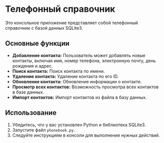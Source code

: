 # Телефонный справочник

Это консольное приложение представляет собой телефонный справочник с базой данных SQLite3.

## Основные функции

- **Добавление контакта:** Пользователь может добавлять новые контакты, включая имя, номер телефона, электронную почту, день рождения и адрес.
- **Поиск контакта:** Поиск контакта по имени.
- **Удаление контакта:** Удаление контакта по его ID.
- **Обновление контакта:** Обновление информации о контакте.
- **Просмотр всех контактов:** Возможность просмотра всех контактов в базе данных.
- **Импорт контактов:** Импорт контактов из файла в базу данных.

## Использование

1. Убедитесь, что у вас установлен Python и библиотека SQLite3.
2. Запустите файл `phonebook.py`.
3. Следуйте инструкциям в консоли для выполнения нужных действий.

